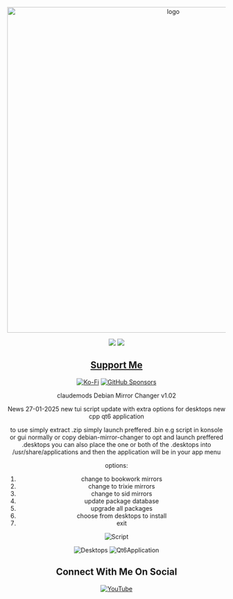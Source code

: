 <p align="center">
    <img width="750" src="https://postimg.cc/Mnysr9cv" alt="logo">
</p>

<div align="center">

  <a href="https://www.linux.org" target="_blank"><img src="https://img.shields.io/badge/OS-Linux-e06c75?style=for-the-badge&logo=linux" /></a>
           <a href="https://www.debian.org" target="_blank"><img src="https://img.shields.io/badge/DISTRO-Debian-CE0058?style=for-the-badge&logo=debian-linux" /></a>


<div align="center">

## [ Support Me ](https://www.paypal.com/paypalme/claudemods?country.x=GB&locale)

</div>

<div align="center">

[![Ko-Fi](https://img.shields.io/badge/Ko--fi-F16061?style=for-the-badge&label=claudemods&color=3399FF&Linux&logo=ko-fi&logoColor=white)](https://ko-fi.com/claudemods)
[![GitHub Sponsors](https://img.shields.io/badge/sponsor-30363D?style=for-the-badge&label=claudemods&color=A836FF&logo=GitHub-Sponsors&logoColor=#white)](https://github.com/sponsors/claudemods)</div>

<div align="center">
claudemods Debian Mirror Changer v1.02

News 27-01-2025
new tui script update with extra options for desktops
new cpp qt6 application

to use simply extract .zip
simply launch preffered .bin
e.g script in konsole or gui normally
or copy debian-mirror-changer to opt and launch preffered .desktops
you can also place the one or both of the .desktops
into /usr/share/applications
and then the application will be in your app menu


options:
1) change to bookwork mirrors
2) change to trixie mirrors
3) change to sid mirrors
4) update package database
5) upgrade all packages
6) choose from desktops to install
7) exit

![Script](https://github.com/user-attachments/assets/d5abde6f-ac69-49e5-97ae-eb22361c18d3)

![Desktops](https://github.com/user-attachments/assets/53523654-1f33-462d-aaae-8da36f0fd50e)
![Qt6Application](https://github.com/user-attachments/assets/c1cb5917-5564-4f04-b88a-77bd6769c47c)






<div align="center">

<h2 align="center"> Connect With Me On Social </h2>

<div align="center">

[![YouTube](https://img.shields.io/youtube/channel/subscribers/UC6OgAhBq7Ocb5g1bQfVSd0Q?color=ff0000&label=Youtube&logo=youtube&style=palstic)](https://youtube.com/@claudemods)


</div>

<div align="center">

</div>
